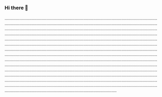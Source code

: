 ### Hi there 👋

...................................................................................................................................................................................................................................................................................................................................................................................................................................................................................................................................................................................................................................................................................................................................................................................................................................................................................................................................................................................................................................................................................................................................................................................................................................................................................................................................................................................................................................................................................................................................................................................................................................................................................................................................................................................................................................................................................................